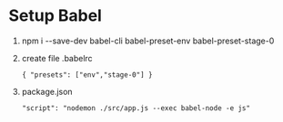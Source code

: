 # Setup Babel
1. npm i --save-dev babel-cli babel-preset-env babel-preset-stage-0
2. create file .babelrc <br />

    `
        {
            "presets": ["env","stage-0"]
        }
    `
3. package.json

    `
        "script": "nodemon ./src/app.js --exec babel-node -e js" 
    `
